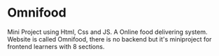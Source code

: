 # Omnifood
Mini Project using Html, Css and JS.
A Online food delivering system. Website is called Omnifood, there is no backend but it's miniproject for frontend learners with 8 sections.
